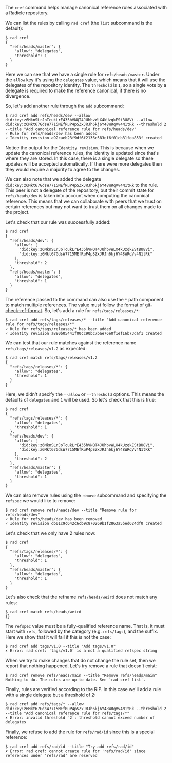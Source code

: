 The `cref` command helps manage canonical reference rules associated
with a Radicle repository.

We can list the rules by calling `rad cref` (the `list` subcommand is
the default):

```
$ rad cref
{
  "refs/heads/master": {
    "allow": "delegates",
    "threshold": 1
  }
}
```

Here we can see that we have a single rule for `refs/heads/master`. Under the
`allow` key it's using the `delegates` value, which means that it will use the
delegates of the repository identity. The `threshold` is `1`, so a single vote
by a delegate is required to make the reference canonical, if there is no
divergence.

So, let's add another rule through the `add` subcommand:

```
$ rad cref add refs/heads/dev --allow did:key:z6MknSLrJoTcukLrE435hVNQT4JUhbvWLX4kUzqkEStBU8Vi --allow did:key:z6Mkt67GdsW7715MEfRuP4pSZxJRJh6kj6Y48WRqVv4N1tRk --threshold 2 --title "Add canonical reference rule for refs/heads/dev"
✓ Rule for refs/heads/dev has been added
✓ Identity revision a92caeb23f9df6f2136c583ef6f01cb81fea853f created
```

Notice the output for the `Identity revision`. This is because when we update
the canonical reference rules, the identity is updated since that's where they
are stored. In this case, there is a single delegate so these updates will be
accepted automatically. If there were more delegates then they would require a
majority to agree to the changes.

We can also note that we added the delegate
`did:key:z6Mkt67GdsW7715MEfRuP4pSZxJRJh6kj6Y48WRqVv4N1tRk` to the rule. This
peer is not a delegate of the repository, but their commit state for
`refs/heads/dev` is taken into account when computing the canonical reference.
This means that we can collaborate with peers that we trust on certain
references but may not want to trust them on all changes made to the project.

Let's check that our rule was successfully added:

```
$ rad cref
{
  "refs/heads/dev": {
    "allow": [
      "did:key:z6MknSLrJoTcukLrE435hVNQT4JUhbvWLX4kUzqkEStBU8Vi",
      "did:key:z6Mkt67GdsW7715MEfRuP4pSZxJRJh6kj6Y48WRqVv4N1tRk"
    ],
    "threshold": 2
  },
  "refs/heads/master": {
    "allow": "delegates",
    "threshold": 1
  }
}
```

The reference passed to the command can also use the `*` path component to match
multiple references. The value must follow the format of [git-check-ref-format].
So, let's add a rule for `refs/tags/releases/*`:

```
$ rad cref add refs/tags/releases/* --title "Add canonical reference rule for refs/tags/releases/*"
✓ Rule for refs/tags/releases/* has been added
✓ Identity revision a880b05441f00cc90bc7bae76e0f1ef16b73daf1 created
```

We can test that our rule matches against the reference name `refs/tags/releases/v1.2`
as expected:

```
$ rad cref match refs/tags/releases/v1.2
{
  "refs/tags/releases/*": {
    "allow": "delegates",
    "threshold": 1
  }
}
```

Here, we didn't specify the `--allow` or `--threshold` options. This means
the defaults of `delegates` and `1` will be used. So let's check that this is
true:

```
$ rad cref
{
  "refs/tags/releases/*": {
    "allow": "delegates",
    "threshold": 1
  },
  "refs/heads/dev": {
    "allow": [
      "did:key:z6MknSLrJoTcukLrE435hVNQT4JUhbvWLX4kUzqkEStBU8Vi",
      "did:key:z6Mkt67GdsW7715MEfRuP4pSZxJRJh6kj6Y48WRqVv4N1tRk"
    ],
    "threshold": 2
  },
  "refs/heads/master": {
    "allow": "delegates",
    "threshold": 1
  }
}
```

We can also remove rules using the `remove` subcommand and specifying the
`refspec` we would like to remove:

```
$ rad cref remove refs/heads/dev --title "Remove rule for refs/heads/dev"
✓ Rule for refs/heads/dev has been removed
✓ Identity revision db01c9c642c6cb9c870269b1f2863a5bed624df0 created
```

Let's check that we only have 2 rules now:

```
$ rad cref
{
  "refs/tags/releases/*": {
    "allow": "delegates",
    "threshold": 1
  },
  "refs/heads/master": {
    "allow": "delegates",
    "threshold": 1
  }
}
```

Let's also check that the refname `refs/heads/weird` does not match any rules:

```
$ rad cref match refs/heads/weird
{}
```

The `refspec` value must be a fully-qualified reference name. That is, it must
start with `refs`, followed by the category (e.g. `refs/tags`), and the suffix.
Here we show that it will fail if this is not the case:

``` (fails)
$ rad cref add tags/v1.0 --title "Add tags/v1.0"
✗ Error: rad cref: 'tags/v1.0' is a not a qualified refspec string
```

When we try to make changes that do not change the rule set, then we report that
nothing happened. Let's try remove a rule that doesn't exist:

```
$ rad cref remove refs/heads/main --title "Remove refs/heads/main"
Nothing to do. The rules are up to date. See `rad cref list`.
```

Finally, rules are verified according to the RIP. In this case we'll add a rule
with a single delegate but a threshold of 2:

``` (fails)
$ rad cref add refs/tags/* --allow did:key:z6Mkt67GdsW7715MEfRuP4pSZxJRJh6kj6Y48WRqVv4N1tRk --threshold 2 --title "Add canonical reference rule for refs/tags/*"
✗ Error: invalid threshold `2`: threshold cannot exceed number of delegates
```

Finally, we refuse to add the rule for `refs/rad/id` since this is a special
reference:

``` (fails)
$ rad cref add refs/rad/id --title "Try add refs/rad/id"
✗ Error: rad cref: cannot create rule for 'refs/rad/id' since references under 'refs/rad' are reserved
```

[git-check-ref-format]: https://git-scm.com/docs/git-check-ref-format
